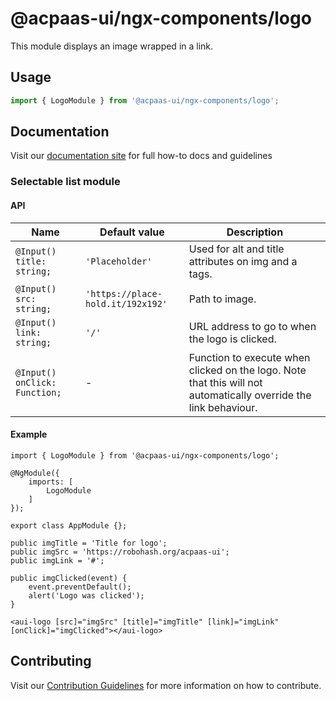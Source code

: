 # @acpaas-ui/ngx-components/logo

This module displays an image wrapped in a link.

## Usage

```typescript
import { LogoModule } from '@acpaas-ui/ngx-components/logo';
```

## Documentation

Visit our [documentation site](https://acpaas-ui.digipolis.be/) for full how-to docs and guidelines

### Selectable list module

#### API

| Name         | Default value | Description |
| -----------  | ------ | -------------------------- |
| `@Input() title: string;` | `'Placeholder'` | Used for alt and title attributes on img and a tags. |
| `@Input() src: string;` | `'https://place-hold.it/192x192'` | Path to image. |
| `@Input() link: string;` | `'/'` | URL address to go to when the logo is clicked. |
| `@Input() onClick: Function;` | - | Function to execute when clicked on the logo. Note that this will not automatically override the link behaviour. |

#### Example

```
import { LogoModule } from '@acpaas-ui/ngx-components/logo';

@NgModule({
    imports: [
        LogoModule
    ]
});

export class AppModule {};
```

```
public imgTitle = 'Title for logo';
public imgSrc = 'https://robohash.org/acpaas-ui';
public imgLink = '#';

public imgClicked(event) {
    event.preventDefault();
    alert('Logo was clicked');
}
```

```
<aui-logo [src]="imgSrc" [title]="imgTitle" [link]="imgLink" [onClick]="imgClicked"></aui-logo>
```

## Contributing

Visit our [Contribution Guidelines](../../CONTRIBUTING.md) for more information on how to contribute.
